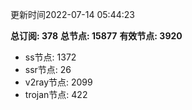 更新时间2022-07-14 05:44:23

**总订阅: 378**
**总节点: 15877**
**有效节点: 3920**
- ss节点: 1372
- ssr节点: 26
- v2ray节点: 2099
- trojan节点: 422
